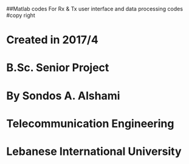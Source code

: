 ##Matlab codes For Rx & Tx user interface and data processing codes 
#copy right
# Created in 2017/4
# B.Sc. Senior Project
# By Sondos A. Alshami
# Telecommunication Engineering 
# Lebanese International University
